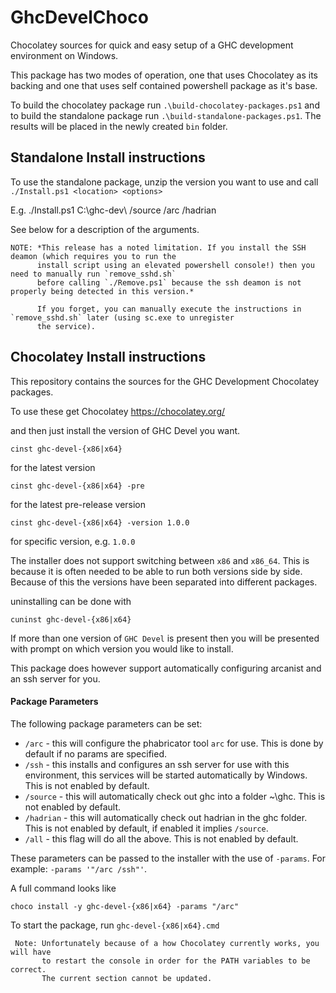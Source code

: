 # GhcDevelChoco
Chocolatey sources for quick and easy setup of a GHC development environment on Windows.

This package has two modes of operation, one that uses Chocolatey as its backing and one
that uses self contained powershell package as it's base.

To build the chocolatey package run `.\build-chocolatey-packages.ps1` and to build the
standalone package run `.\build-standalone-packages.ps1`. The results will be placed in the
newly created `bin` folder.

## Standalone Install instructions

To use the standalone package, unzip the version you want to use and call `./Install.ps1 <location> <options>`

E.g. 
    ./Install.ps1 C:\ghc-dev\ /source /arc /hadrian

See below for a description of the arguments. 

    NOTE: *This release has a noted limitation. If you install the SSH deamon (which requires you to run the
          install script using an elevated powershell console!) then you need to manually run `remove_sshd.sh`
          before calling `./Remove.ps1` because the ssh deamon is not properly being detected in this version.*
          
          If you forget, you can manually execute the instructions in `remove_sshd.sh` later (using sc.exe to unregister
          the service).

## Chocolatey Install instructions

This repository contains the sources for the GHC Development Chocolatey packages.

To use these get Chocolatey https://chocolatey.org/

and then just install the version of GHC Devel you want.

    cinst ghc-devel-{x86|x64}

for the latest version

    cinst ghc-devel-{x86|x64} -pre 

for the latest pre-release version

    cinst ghc-devel-{x86|x64} -version 1.0.0

for specific version, e.g. `1.0.0`

The installer does not support switching between `x86` and `x86_64`. This is because it is often
needed to be able to run both versions side by side. Because of this the versions have been
separated into different packages.

uninstalling can be done with

    cuninst ghc-devel-{x86|x64}

If more than one version of `GHC Devel` is present then you will be presented with prompt on which version you
would like to install.

This package does however support automatically configuring arcanist and an ssh server for you.

#### Package Parameters
The following package parameters can be set:

 * `/arc`     - this will configure the phabricator tool `arc` for use. This is done by default if no params are specified.
 * `/ssh`     - this installs and configures an ssh server for use with this environment, this services will be started automatically by Windows. This is not enabled by default.
 * `/source`  - this will automatically check out ghc into a folder ~\ghc. This is not enabled by default.
 * `/hadrian` - this will automatically check out hadrian in the ghc folder. This is not enabled by default, if enabled it implies `/source`.
 * `/all`     - this flag will do all the above. This is not enabled by default.

These parameters can be passed to the installer with the use of `-params`.
For example: `-params '"/arc /ssh"'`.

A full command looks like

    choco install -y ghc-devel-{x86|x64} -params "/arc"

To start the package, run `ghc-devel-{x86|x64}.cmd`

     Note: Unfortunately because of a how Chocolatey currently works, you will have 
           to restart the console in order for the PATH variables to be correct. 
           The current section cannot be updated.
